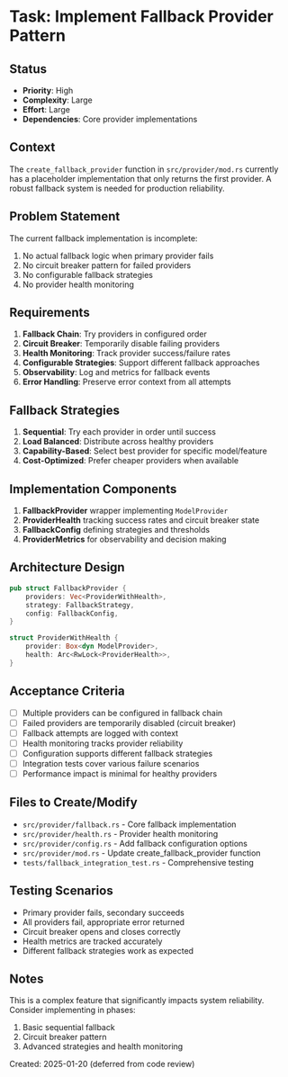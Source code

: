 # Task: Implement Fallback Provider Pattern

## Status
- **Priority**: High
- **Complexity**: Large  
- **Effort**: Large
- **Dependencies**: Core provider implementations

## Context
The `create_fallback_provider` function in `src/provider/mod.rs` currently has a placeholder implementation that only returns the first provider. A robust fallback system is needed for production reliability.

## Problem Statement
The current fallback implementation is incomplete:
1. No actual fallback logic when primary provider fails
2. No circuit breaker pattern for failed providers
3. No configurable fallback strategies
4. No provider health monitoring

## Requirements
1. **Fallback Chain**: Try providers in configured order
2. **Circuit Breaker**: Temporarily disable failing providers
3. **Health Monitoring**: Track provider success/failure rates
4. **Configurable Strategies**: Support different fallback approaches
5. **Observability**: Log and metrics for fallback events
6. **Error Handling**: Preserve error context from all attempts

## Fallback Strategies
1. **Sequential**: Try each provider in order until success
2. **Load Balanced**: Distribute across healthy providers
3. **Capability-Based**: Select best provider for specific model/feature
4. **Cost-Optimized**: Prefer cheaper providers when available

## Implementation Components
1. **FallbackProvider** wrapper implementing `ModelProvider`
2. **ProviderHealth** tracking success rates and circuit breaker state
3. **FallbackConfig** defining strategies and thresholds
4. **ProviderMetrics** for observability and decision making

## Architecture Design
```rust
pub struct FallbackProvider {
    providers: Vec<ProviderWithHealth>,
    strategy: FallbackStrategy,
    config: FallbackConfig,
}

struct ProviderWithHealth {
    provider: Box<dyn ModelProvider>,
    health: Arc<RwLock<ProviderHealth>>,
}
```

## Acceptance Criteria
- [ ] Multiple providers can be configured in fallback chain
- [ ] Failed providers are temporarily disabled (circuit breaker)
- [ ] Fallback attempts are logged with context
- [ ] Health monitoring tracks provider reliability
- [ ] Configuration supports different fallback strategies
- [ ] Integration tests cover various failure scenarios
- [ ] Performance impact is minimal for healthy providers

## Files to Create/Modify
- `src/provider/fallback.rs` - Core fallback implementation
- `src/provider/health.rs` - Provider health monitoring
- `src/provider/config.rs` - Add fallback configuration options
- `src/provider/mod.rs` - Update create_fallback_provider function
- `tests/fallback_integration_test.rs` - Comprehensive testing

## Testing Scenarios
- Primary provider fails, secondary succeeds
- All providers fail, appropriate error returned
- Circuit breaker opens and closes correctly
- Health metrics are tracked accurately
- Different fallback strategies work as expected

## Notes
This is a complex feature that significantly impacts system reliability. Consider implementing in phases:
1. Basic sequential fallback
2. Circuit breaker pattern
3. Advanced strategies and health monitoring

Created: 2025-01-20 (deferred from code review)